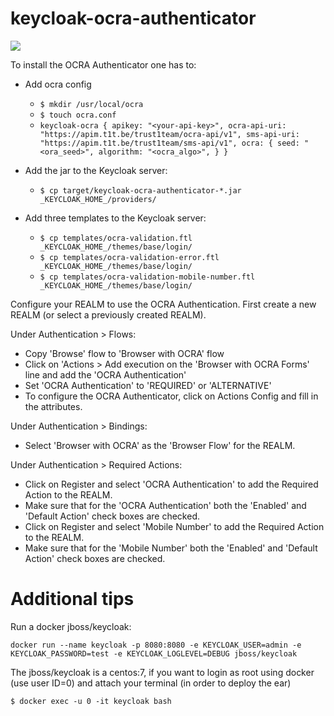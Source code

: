 # keycloak-ocra-authenticator
[![][t1t-logo]][Trust1Connector-url]

To install the OCRA Authenticator one has to:

* Add ocra config
  * `$ mkdir /usr/local/ocra`
  * `$ touch ocra.conf`
  * `keycloak-ocra {
       apikey: "<your-api-key>",
       ocra-api-uri: "https://apim.t1t.be/trust1team/ocra-api/v1",
       sms-api-uri: "https://apim.t1t.be/trust1team/sms-api/v1",
       ocra: {
         seed: "<ora_seed>",
         algorithm: "<ocra_algo>",
       }
     }`

* Add the jar to the Keycloak server:
  * `$ cp target/keycloak-ocra-authenticator-*.jar _KEYCLOAK_HOME_/providers/`

* Add three templates to the Keycloak server:
  * `$ cp templates/ocra-validation.ftl _KEYCLOAK_HOME_/themes/base/login/`
  * `$ cp templates/ocra-validation-error.ftl _KEYCLOAK_HOME_/themes/base/login/`
  * `$ cp templates/ocra-validation-mobile-number.ftl _KEYCLOAK_HOME_/themes/base/login/`


Configure your REALM to use the OCRA Authentication.
First create a new REALM (or select a previously created REALM).

Under Authentication > Flows:
* Copy 'Browse' flow to 'Browser with OCRA' flow
* Click on 'Actions > Add execution on the 'Browser with OCRA Forms' line and add the 'OCRA Authentication'
* Set 'OCRA Authentication' to 'REQUIRED' or 'ALTERNATIVE'
* To configure the OCRA Authenticator, click on Actions  Config and fill in the attributes.

Under Authentication > Bindings:
* Select 'Browser with OCRA' as the 'Browser Flow' for the REALM.

Under Authentication > Required Actions:
* Click on Register and select 'OCRA Authentication' to add the Required Action to the REALM.
* Make sure that for the 'OCRA Authentication' both the 'Enabled' and 'Default Action' check boxes are checked.
* Click on Register and select 'Mobile Number' to add the Required Action to the REALM.
* Make sure that for the 'Mobile Number' both the 'Enabled' and 'Default Action' check boxes are checked.

# Additional tips
Run a docker jboss/keycloak:

`docker run --name keycloak -p 8080:8080 -e KEYCLOAK_USER=admin -e KEYCLOAK_PASSWORD=test -e KEYCLOAK_LOGLEVEL=DEBUG jboss/keycloak`

The jboss/keycloak is a centos:7, if you want to login as root using docker (use user ID=0) and attach your terminal (in order to deploy the ear)

`$ docker exec -u 0 -it keycloak bash`

[Trust1Team-url]: http://trust1team.com
[Trust1Connector-url]: http://www.trust1connector.com
[t1t-logo]: http://imgur.com/lukAaxx.png
[t1c-logo]: http://i.imgur.com/We0DIvj.png
[t1t-conflu-gcl]: https://trust1t.atlassian.net/wiki/display/NPAPI/Generic+Connector+Library